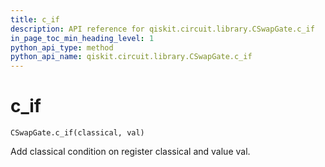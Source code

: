 ```yaml
---
title: c_if
description: API reference for qiskit.circuit.library.CSwapGate.c_if
in_page_toc_min_heading_level: 1
python_api_type: method
python_api_name: qiskit.circuit.library.CSwapGate.c_if
---
```


# c\_if

<span id="qiskit.circuit.library.CSwapGate.c_if" />

`CSwapGate.c_if(classical, val)`

Add classical condition on register classical and value val.

